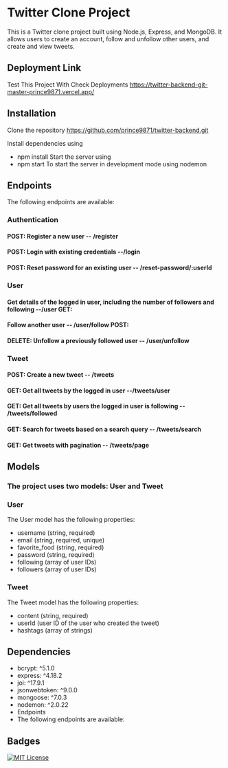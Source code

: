 # Twitter Clone Project
This is a Twitter clone project built using Node.js, Express, and MongoDB. It allows users to create an account, follow and unfollow other users, and create and view tweets.

## Deployment Link
Test This Project With Check Deployments
https://twitter-backend-git-master-prince9871.vercel.app/

## Installation
Clone the repository
https://github.com/prince9871/twitter-backend.git

Install dependencies using 
- npm install
Start the server using 
- npm start 
 To start the server in development mode using nodemon

## Endpoints
The following endpoints are available:

### Authentication
####  POST: Register a new user -- /register
####  POST: Login with existing credentials --/login
####  POST: Reset password for an existing user -- /reset-password/:userId
### User
####  Get details of the logged in user, including the number of followers and following --/user GET:
####  Follow another user -- /user/follow POST:
#### DELETE: Unfollow a previously followed user -- /user/unfollow 
### Tweet
####  POST: Create a new tweet -- /tweets
####  GET: Get all tweets by the logged in user --/tweets/user
####  GET: Get all tweets by users the logged in user is following -- /tweets/followed
####  GET: Search for tweets based on a search query -- /tweets/search
####  GET: Get tweets with pagination -- /tweets/page
## Models
### The project uses two models: User and Tweet

### User
The User model has the following properties:

- username (string, required)
- email (string, required, unique)
- favorite_food (string, required)
- password (string, required)
- following (array of user IDs)
- followers (array of user IDs)
### Tweet
The Tweet model has the following properties:

- content (string, required)
- userId (user ID of the user who created the tweet)
- hashtags (array of strings)


## Dependencies
- bcrypt: ^5.1.0
- express: ^4.18.2
- joi: ^17.9.1
- jsonwebtoken: ^9.0.0
- mongoose: ^7.0.3
- nodemon: ^2.0.22
- Endpoints
- The following endpoints are available:


## Badges

[![MIT License](https://img.shields.io/badge/License-MIT-green.svg)](https://choosealicense.com/licenses/mit/)

